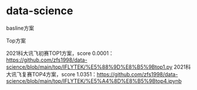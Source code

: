 # data-science

basline方案

Top方案

2021科大讯飞初赛TOP1方案，score 0.0001：https://github.com/zfs1998/data-science/blob/main/top/IFLYTEK/%E5%88%9D%E8%B5%9Btop1.py
2021科大讯飞复赛TOP4方案，score 1.0351：https://github.com/zfs1998/data-science/blob/main/top/IFLYTEK/%E5%A4%8D%E8%B5%9Btop4.ipynb
